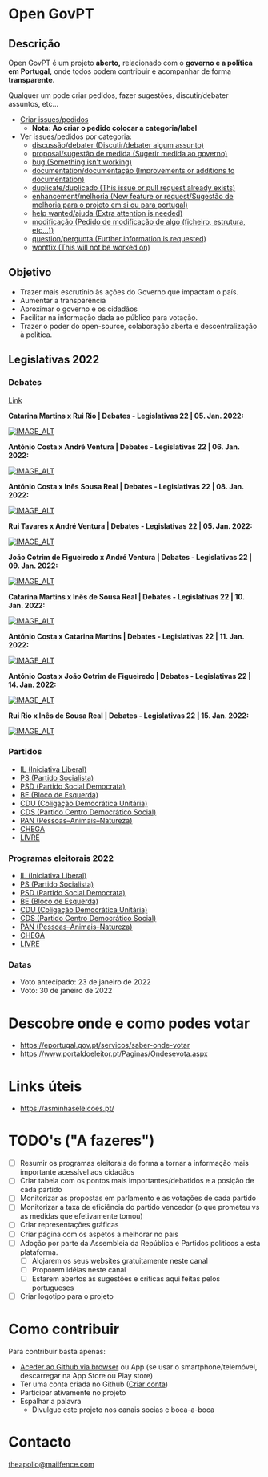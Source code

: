 # Open GovPT

## Descrição

Open GovPT é um projeto **aberto,** relacionado com o **governo e a política em Portugal,** onde todos podem contribuir e acompanhar de forma **transparente.**

Qualquer um pode criar pedidos, fazer sugestões, discutir/debater assuntos, etc...

* [Criar issues/pedidos](https://github.com/theapollodev/opengovpt/issues/new)
  + **Nota: Ao criar o pedido colocar a categoria/label**
* Ver issues/pedidos por categoria:
  + [discussão/debater (Discutir/debater algum assunto)](https://github.com/theapollodev/opengovpt/labels/discuss%C3%A3o%2Fdebater)
  + [proposal/sugestão de medida (Sugerir medida ao governo)](https://github.com/theapollodev/opengovpt/labels/proposal%2Fsugest%C3%A3o%20de%20medida)
  + [bug (Something isn't working)](https://github.com/theapollodev/opengovpt/labels/bug)
  + [documentation/documentação (Improvements or additions to documentation)](https://github.com/theapollodev/opengovpt/labels/documentation%2Fdocumenta%C3%A7%C3%A3o)
  + [duplicate/duplicado (This issue or pull request already exists)](https://github.com/theapollodev/opengovpt/labels/duplicate%2Fduplicado)
  + [enhancement/melhoria (New feature or request/Sugestão de melhoria para o projeto em si ou para portugal)](https://github.com/theapollodev/opengovpt/labels/enhancement%2Fmelhoria)
  + [help wanted/ajuda (Extra attention is needed)](https://github.com/theapollodev/opengovpt/labels/help%20wanted%2Fajuda)
  + [modificação (Pedido de modificação de algo (ficheiro, estrutura, etc...))](https://github.com/theapollodev/opengovpt/labels/modifica%C3%A7%C3%A3o)
  + [question/pergunta (Further information is requested)](https://github.com/theapollodev/opengovpt/labels/question%2Fpergunta)
  + [wontfix (This will not be worked on)](https://github.com/theapollodev/opengovpt/labels/wontfix)

## Objetivo

* Trazer mais escrutínio às ações do Governo que impactam o país.
* Aumentar a transparência
* Aproximar o governo e os cidadãos
* Facilitar na informação dada ao público para votação.
* Trazer o poder do open-source, colaboração aberta e descentralização à política.

## Legislativas 2022

### Debates

[Link](https://www.youtube.com/watch?v=MmOfP5C91GY&list=PLWV3iGaBzBZJLPEJiLY6ZYqQZcS8lz1yG)

**Catarina Martins x Rui Rio | Debates - Legislativas 22 | 05. Jan. 2022:**

[![IMAGE_ALT](http://img.youtube.com/vi/MmOfP5C91GY/0.jpg)](https://youtu.be/MmOfP5C91GY?list=PLWV3iGaBzBZJLPEJiLY6ZYqQZcS8lz1yG)

**António Costa x André Ventura | Debates - Legislativas 22 | 06. Jan. 2022:**

[![IMAGE_ALT](http://img.youtube.com/vi/a-JWXccTuso/0.jpg)](https://www.youtube.com/watch?v=a-JWXccTuso&list=PLWV3iGaBzBZJLPEJiLY6ZYqQZcS8lz1yG&index=2)

**António Costa x Inês Sousa Real | Debates - Legislativas 22 | 08. Jan. 2022:**

[![IMAGE_ALT](http://img.youtube.com/vi/ODSnceXh-oA/0.jpg)](https://www.youtube.com/watch?v=ODSnceXh-oA&list=PLWV3iGaBzBZJLPEJiLY6ZYqQZcS8lz1yG&index=6)

**Rui Tavares x André Ventura | Debates - Legislativas 22 | 05. Jan. 2022:**

[![IMAGE_ALT](http://img.youtube.com/vi/lMZdnnBp5sU/0.jpg)](https://www.youtube.com/watch?v=lMZdnnBp5sU&list=PLWV3iGaBzBZJLPEJiLY6ZYqQZcS8lz1yG&index=7)

**João Cotrim de Figueiredo x André Ventura | Debates - Legislativas 22 | 09. Jan. 2022:**

[![IMAGE_ALT](http://img.youtube.com/vi/NYhVLAr2TKA/0.jpg)](https://www.youtube.com/watch?v=NYhVLAr2TKA&list=PLWV3iGaBzBZJLPEJiLY6ZYqQZcS8lz1yG&index=8)

**Catarina Martins x Inês de Sousa Real | Debates - Legislativas 22 | 10. Jan. 2022:**

[![IMAGE_ALT](http://img.youtube.com/vi/MbJM3AuRcNs/0.jpg)](https://www.youtube.com/watch?v=MbJM3AuRcNs&list=PLWV3iGaBzBZJLPEJiLY6ZYqQZcS8lz1yG&index=9)

**António Costa x Catarina Martins | Debates - Legislativas 22 | 11. Jan. 2022:**

[![IMAGE_ALT](http://img.youtube.com/vi/qYgRgK_HoLw/0.jpg)](https://www.youtube.com/watch?v=qYgRgK_HoLw&list=PLWV3iGaBzBZJLPEJiLY6ZYqQZcS8lz1yG&index=10)

**António Costa x João Cotrim de Figueiredo | Debates - Legislativas 22 | 14. Jan. 2022:**

[![IMAGE_ALT](http://img.youtube.com/vi/ZT4a_VXcJ2E/0.jpg)](https://www.youtube.com/watch?v=ZT4a_VXcJ2E&list=PLWV3iGaBzBZJLPEJiLY6ZYqQZcS8lz1yG&index=12)

**Rui Rio x Inês de Sousa Real | Debates - Legislativas 22 | 15. Jan. 2022:**

[![IMAGE_ALT](http://img.youtube.com/vi/rCwdCwzpsto/0.jpg)](https://www.youtube.com/watch?v=rCwdCwzpsto&list=PLWV3iGaBzBZJLPEJiLY6ZYqQZcS8lz1yG&index=13)

### Partidos

* [IL (Iniciativa Liberal)](https://iniciativaliberal.pt/)
* [PS (Partido Socialista)](https://ps.pt/)
* [PSD (Partido Social Democrata)](https://www.psd.pt/)
* [BE (Bloco de Esquerda)](https://programa2022.bloco.org/)
* [CDU (Coligação Democrática Unitária)](https://www.cdu.pt/2022/inicio)
* [CDS (Partido Centro Democrático Social)](https://www.cdslegislativas2022.com/)
* [PAN (Pessoas–Animais–Natureza)](https://www.pan.com.pt/)
* [CHEGA](https://partidochega.pt/)
* [LIVRE](https://partidolivre.pt/)

### Programas eleitorais 2022

* [IL (Iniciativa Liberal)](https://github.com/theapollodev/opengovpt/blob/main/programas-eleitorais-legislativas2022/il/programa-eleitoral-legislativas-2022-il.md)
* [PS (Partido Socialista)](https://github.com/theapollodev/opengovpt/blob/main/programas-eleitorais-legislativas2022/ps/programa-eleitoral-legislativas-2022-ps.md)
* [PSD (Partido Social Democrata)](https://github.com/theapollodev/opengovpt/blob/main/programas-eleitorais-legislativas2022/psd/programa-eleitoral-legislativas-2022-psd.md)
* [BE (Bloco de Esquerda)](https://github.com/theapollodev/opengovpt/blob/main/programas-eleitorais-legislativas2022/be/programa-eleitoral-legislativas-2022-be.md)
* [CDU (Coligação Democrática Unitária)](https://github.com/theapollodev/opengovpt/blob/main/programas-eleitorais-legislativas2022/cdu/programa-eleitoral-legislativas-2022-cdu.md)
* [CDS (Partido Centro Democrático Social)](https://github.com/theapollodev/opengovpt/blob/main/programas-eleitorais-legislativas2022/cds/programa-eleitoral-legislativas-2022-cds.md)
* [PAN (Pessoas–Animais–Natureza)](https://github.com/theapollodev/opengovpt/blob/main/programas-eleitorais-legislativas2022/pan/programa-eleitoral-legislativas-2022-pan.md)
* [CHEGA](https://github.com/theapollodev/opengovpt/blob/main/programas-eleitorais-legislativas2022/chega/programa-eleitoral-legislativas-2022-chega.md)
* [LIVRE](https://github.com/theapollodev/opengovpt/blob/main/programas-eleitorais-legislativas2022/livre/programa-eleitoral-legislativas-2022-livre.md)

### Datas

* Voto antecipado: 23 de janeiro de 2022
* Voto: 30 de janeiro de 2022

# Descobre onde e como podes votar

* https://eportugal.gov.pt/servicos/saber-onde-votar
* https://www.portaldoeleitor.pt/Paginas/Ondesevota.aspx

# Links úteis

* https://asminhaseleicoes.pt/

# TODO's ("A fazeres")

* [ ] Resumir os programas eleitorais de forma a tornar a informação mais importante acessível aos cidadãos
* [ ] Criar tabela com os pontos mais importantes/debatidos e a posição de cada partido
* [ ] Monitorizar as propostas em parlamento e as votações de cada partido
* [ ] Monitorizar a taxa de eficiência do partido vencedor (o que prometeu vs as medidas que efetivamente tomou)
* [ ] Criar representações gráficas
* [ ] Criar página com os aspetos a melhorar no país
* [ ] Adoção por parte da Assembleia da República e Partidos políticos a esta plataforma.
  + [ ] Alojarem os seus websites gratuitamente neste canal
  + [ ] Proporem idéias neste canal
  + [ ] Estarem abertos às sugestões e críticas aqui feitas pelos portugueses
* [ ] Criar logotipo para o projeto

# Como contribuir

Para contribuir basta apenas:

* [Aceder ao Github via browser](https://github.com/) ou App (se usar o smartphone/telemóvel, descarregar na App Store ou Play store)
* Ter uma conta criada no Github ([Criar conta](https://github.com/signup))
* Participar ativamente no projeto
* Espalhar a palavra
  + Divulgue este projeto nos canais socias e boca-a-boca

# Contacto

theapollo@mailfence.com
